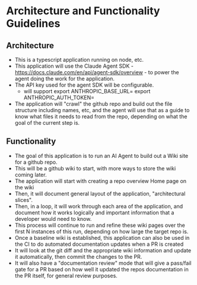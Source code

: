 # Architecture and Functionality Guidelines

## Architecture
- This is a typescript application running on node, etc.
- This application will use the Claude Agent SDK - https://docs.claude.com/en/api/agent-sdk/overview - to power the agent doing the work for the application.
- The API key used for the agent SDK will be configurable. 
  - will support export ANTHROPIC_BASE_URL=
                 export ANTHROPIC_AUTH_TOKEN=
- The application will "crawl" the github repo and build out the file structure including names, etc, and the agent will use that as a guide to know what files it needs to read from the repo, depending on what the goal of the current step is. 

## Functionality
- The goal of this application is to run an AI Agent to build out a Wiki site for a github repo. 
 - This will be a github wiki to start, with more ways to store the wiki coming later.
- The application will start with creating a repo overview Home page on the wiki
- Then, it will document general layout of the application, "architectural slices". 
- Then, in a loop, it will work through each area of the application, and document how it works logically and important information that a developer would need to know. 
 - This process will continue to run and refine these wiki pages over the first N instances of this run, depending on how large the target repo is. 
- Once a baseline wiki is established, this application can also be used in the CI to do automated documentation updates when a PR is created
 - It will look at the git diff and the appropriate wiki information and update it automatically, then commit the changes to the PR. 
- It will also have a "documentation review" mode that will give a pass/fail gate for a PR based on how well it updated the repos documentation in the PR itself, for general review purposes. 


